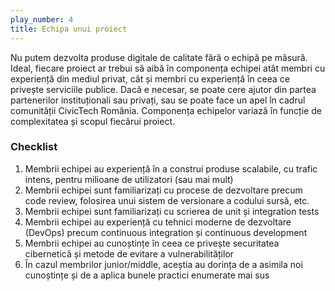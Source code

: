 ```yaml
---
play_number: 4
title: Echipa unui proiect 
---
```


Nu putem dezvolta produse digitale de calitate fără o echipă pe măsură. Ideal, fiecare proiect ar trebui să aibă în componența echipei atât membri cu experiență din mediul privat, cât și membri cu experiență în ceea ce privește serviciile publice. Dacă e necesar, se poate cere ajutor din partea partenerilor instituționali sau privați, sau se poate face un apel în cadrul comunității CivicTech România. Componența echipelor variază în funcție de complexitatea și scopul fiecărui proiect.

### Checklist 
1. Membrii echipei au experiență în a construi produse scalabile, cu trafic intens, pentru milioane de utilizatori (sau mai mult)
2. Membrii echipei sunt familiarizați cu procese de dezvoltare precum code review, folosirea unui sistem de versionare a codului sursă, etc.
3. Membrii echipei sunt familiarizați cu scrierea de unit și integration tests
4. Membrii echipei au experiență cu tehnici moderne de dezvoltare (DevOps) precum continuous integration și continuous development
5. Membrii echipei au cunoștințe în ceea ce privește securitatea cibernetică și metode de evitare a vulnerabilităților
6. În cazul membrilor junior/middle, aceștia au dorința de a asimila noi cunoștințe și de a aplica bunele practici enumerate mai sus


